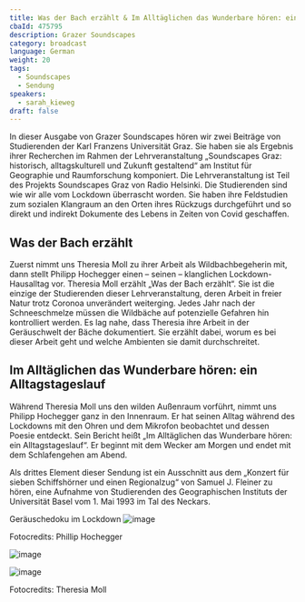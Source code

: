 ```yaml
---
title: Was der Bach erzählt & Im Alltäglichen das Wunderbare hören: ein Alltagstageslauf
cbaId: 475795
description: Grazer Soundscapes
category: broadcast
language: German
weight: 20
tags:
  - Soundscapes
  - Sendung
speakers:
  - sarah_kieweg
draft: false
---
```

In dieser Ausgabe von Grazer Soundscapes hören wir zwei Beiträge von Studierenden der Karl Franzens Universität Graz. Sie haben sie als Ergebnis ihrer Recherchen im Rahmen der Lehrveranstaltung „Soundscapes Graz: historisch, alltagskulturell und Zukunft gestaltend“ am Institut für Geographie und Raumforschung komponiert. Die Lehrveranstaltung ist Teil des Projekts Soundscapes Graz von Radio Helsinki. Die Studierenden sind wie wir alle vom Lockdown überrascht worden. Sie haben ihre Feldstudien zum sozialen Klangraum an den Orten ihres Rückzugs durchgeführt und so direkt und indirekt Dokumente des Lebens in Zeiten von Covid geschaffen.

## Was der Bach erzählt

Zuerst nimmt uns Theresia Moll zu ihrer Arbeit als Wildbachbegeherin mit, dann stellt Philipp Hochegger einen – seinen – klanglichen Lockdown-Hausalltag vor. Theresia Moll erzählt „Was der Bach erzählt“. Sie ist die einzige der Studierenden dieser Lehrveranstaltung, deren Arbeit in freier Natur trotz Coronoa unverändert weiterging. Jedes Jahr nach der Schneeschmelze müssen die Wildbäche auf potenzielle Gefahren hin kontrolliert werden. Es lag nahe, dass Theresia ihre Arbeit in der Geräuschwelt der Bäche dokumentiert. Sie erzählt dabei, worum es bei dieser Arbeit geht und welche Ambienten sie damit durchschreitet.

## Im Alltäglichen das Wunderbare hören: ein Alltagstageslauf

Während Theresia Moll uns den wilden Außenraum vorführt, nimmt uns Philipp Hochegger ganz in den Innenraum. Er hat seinen Alltag während des Lockdowns mit den Ohren und dem Mikrofon beobachtet und dessen Poesie entdeckt. Sein Bericht heißt „Im Alltäglichen das Wunderbare hören: ein Alltagstageslauf“. Er beginnt mit dem Wecker am Morgen und endet mit dem Schlafengehen am Abend.

Als drittes Element dieser Sendung ist ein Ausschnitt aus dem „Konzert für sieben Schiffshörner und einen Regionalzug“ von Samuel J. Fleiner zu hören, eine Aufnahme von Studierenden des Geographischen Instituts der Universität Basel vom 1. Mai 1993 im Tal des Neckars.

Geräuschedoku im Lockdown
![image](/images/broadcasts/ss20/01.jpg)

Fotocredits: Phillip Hochegger

![image](/images/broadcasts/ss20/02.jpg)

![image](/images/broadcasts/ss20/03.jpg)

Fotocredits: Theresia Moll
